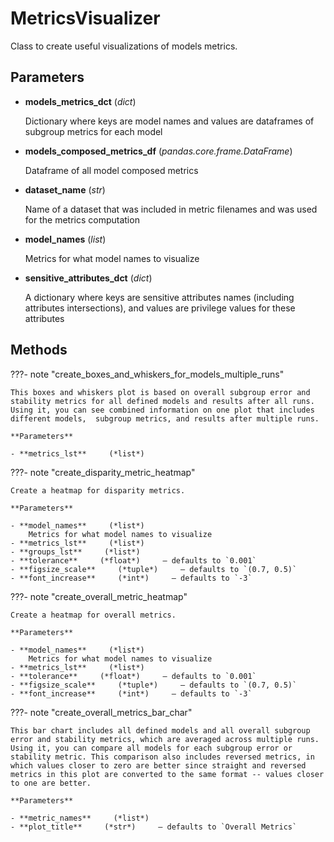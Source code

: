 # MetricsVisualizer

Class to create useful visualizations of models metrics.



## Parameters

- **models_metrics_dct** (*dict*)

    Dictionary where keys are model names and values are dataframes of subgroup metrics for each model

- **models_composed_metrics_df** (*pandas.core.frame.DataFrame*)

    Dataframe of all model composed metrics

- **dataset_name** (*str*)

    Name of a dataset that was included in metric filenames and was used for the metrics computation

- **model_names** (*list*)

    Metrics for what model names to visualize

- **sensitive_attributes_dct** (*dict*)

    A dictionary where keys are sensitive attributes names (including attributes intersections),  and values are privilege values for these attributes




## Methods

???- note "create_boxes_and_whiskers_for_models_multiple_runs"

    This boxes and whiskers plot is based on overall subgroup error and stability metrics for all defined models and results after all runs. Using it, you can see combined information on one plot that includes different models,  subgroup metrics, and results after multiple runs.

    **Parameters**

    - **metrics_lst**     (*list*)    
    
???- note "create_disparity_metric_heatmap"

    Create a heatmap for disparity metrics.

    **Parameters**

    - **model_names**     (*list*)    
        Metrics for what model names to visualize
    - **metrics_lst**     (*list*)    
    - **groups_lst**     (*list*)    
    - **tolerance**     (*float*)     – defaults to `0.001`    
    - **figsize_scale**     (*tuple*)     – defaults to `(0.7, 0.5)`    
    - **font_increase**     (*int*)     – defaults to `-3`    
    
???- note "create_overall_metric_heatmap"

    Create a heatmap for overall metrics.

    **Parameters**

    - **model_names**     (*list*)    
        Metrics for what model names to visualize
    - **metrics_lst**     (*list*)    
    - **tolerance**     (*float*)     – defaults to `0.001`    
    - **figsize_scale**     (*tuple*)     – defaults to `(0.7, 0.5)`    
    - **font_increase**     (*int*)     – defaults to `-3`    
    
???- note "create_overall_metrics_bar_char"

    This bar chart includes all defined models and all overall subgroup error and stability metrics, which are averaged across multiple runs. Using it, you can compare all models for each subgroup error or stability metric. This comparison also includes reversed metrics, in which values closer to zero are better since straight and reversed metrics in this plot are converted to the same format -- values closer to one are better.

    **Parameters**

    - **metric_names**     (*list*)    
    - **plot_title**     (*str*)     – defaults to `Overall Metrics`    
    
